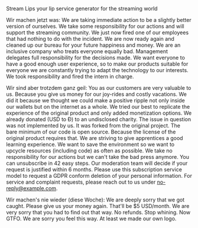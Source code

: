 Stream Lips
your lip service generator for the streaming world

Wir machen jetzt was:
We are taking immediate action to be a slightly better version of ourselves.
We take some responsibility for our actions and will support the streaming community.
We just now fired one of our employees that had nothing to do with the incident.
We are now ready again and cleaned up our bureau for your future happiness and money.
We are an inclusive company who treats everyone equally bad.
Management delegates full responsibility for the decisions made.
We want everyone to have a good enough user experience, so to make our products suitable for everyone we are constantly trying to adapt the technology to our interests.
We took responsibility and fired the intern in charge.

Wir sind aber trotzdem ganz geil:
You as our customers are very valuable to us. Because you give us money for our joy-rides and costly vacations.
We did it because we thought we could make a positive ripple not only inside our wallets but on the internet as a whole.
We tried our best to replicate the experience of the original product and only added monetization options.
We already donated (USD to Đ) to an undisclosed charity.
The issue in question was not implemented by us. It was forked from the original project.
The bare minimum of our code is open source. Because the license of the original product requires that.
We are striving to give apprentices a good learning experience.
We want to save the environment so we want to upcycle resources (including code) as often as possible.
We take no responsibility for our actions but we can't take the bad press anymore.
You can unsubscribe in 42 easy steps. Our moderation team will decide if your request is justified within 6 months.
Please use this subscription service model to request a GDPR conform deletion of your personal information.
For service and complaint requests, please reach out to us under no-reply@example.com.

Wir machen's nie wieder (diese Woche):
We are deeply sorry that we got caught.
Please give us your money again.
That'll be $5 USD/month.
We are very sorry that you had to find out that way.
No refunds.
Stop whining.
Now GTFO.
We are sorry you feel this way.
At least we made our own logo.
